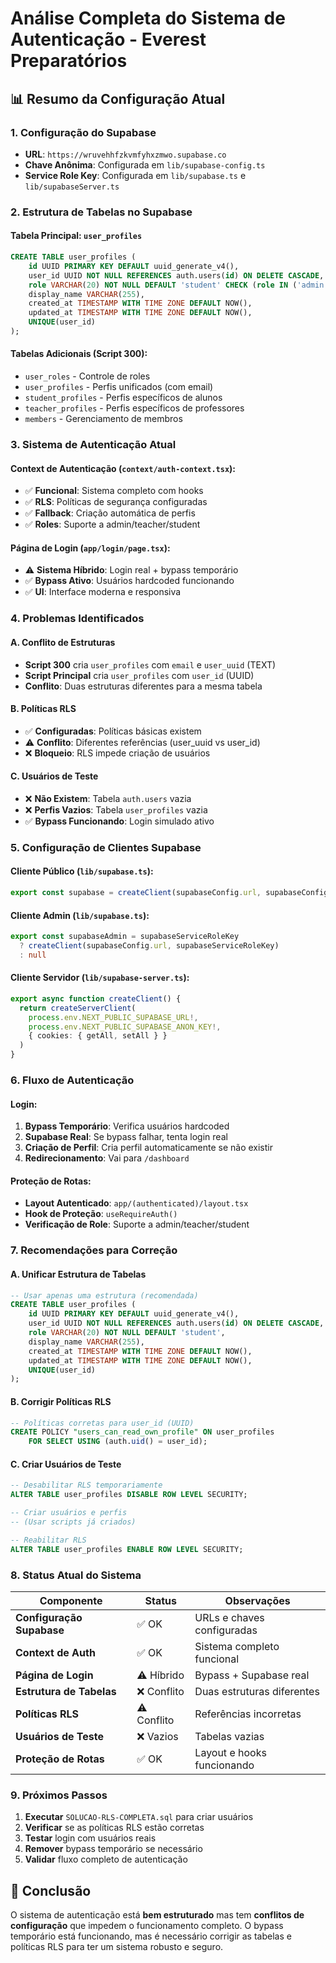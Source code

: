 # Análise Completa do Sistema de Autenticação - Everest Preparatórios

## 📊 **Resumo da Configuração Atual**

### **1. Configuração do Supabase**
- **URL**: `https://wruvehhfzkvmfyhxzmwo.supabase.co`
- **Chave Anônima**: Configurada em `lib/supabase-config.ts`
- **Service Role Key**: Configurada em `lib/supabase.ts` e `lib/supabaseServer.ts`

### **2. Estrutura de Tabelas no Supabase**

#### **Tabela Principal: `user_profiles`**
```sql
CREATE TABLE user_profiles (
    id UUID PRIMARY KEY DEFAULT uuid_generate_v4(),
    user_id UUID NOT NULL REFERENCES auth.users(id) ON DELETE CASCADE,
    role VARCHAR(20) NOT NULL DEFAULT 'student' CHECK (role IN ('admin', 'teacher', 'student')),
    display_name VARCHAR(255),
    created_at TIMESTAMP WITH TIME ZONE DEFAULT NOW(),
    updated_at TIMESTAMP WITH TIME ZONE DEFAULT NOW(),
    UNIQUE(user_id)
);
```

#### **Tabelas Adicionais (Script 300):**
- `user_roles` - Controle de roles
- `user_profiles` - Perfis unificados (com email)
- `student_profiles` - Perfis específicos de alunos
- `teacher_profiles` - Perfis específicos de professores
- `members` - Gerenciamento de membros

### **3. Sistema de Autenticação Atual**

#### **Context de Autenticação (`context/auth-context.tsx`):**
- ✅ **Funcional**: Sistema completo com hooks
- ✅ **RLS**: Políticas de segurança configuradas
- ✅ **Fallback**: Criação automática de perfis
- ✅ **Roles**: Suporte a admin/teacher/student

#### **Página de Login (`app/login/page.tsx`):**
- ⚠️ **Sistema Híbrido**: Login real + bypass temporário
- ✅ **Bypass Ativo**: Usuários hardcoded funcionando
- ✅ **UI**: Interface moderna e responsiva

### **4. Problemas Identificados**

#### **A. Conflito de Estruturas**
- **Script 300** cria `user_profiles` com `email` e `user_uuid` (TEXT)
- **Script Principal** cria `user_profiles` com `user_id` (UUID)
- **Conflito**: Duas estruturas diferentes para a mesma tabela

#### **B. Políticas RLS**
- ✅ **Configuradas**: Políticas básicas existem
- ⚠️ **Conflito**: Diferentes referências (user_uuid vs user_id)
- ❌ **Bloqueio**: RLS impede criação de usuários

#### **C. Usuários de Teste**
- ❌ **Não Existem**: Tabela `auth.users` vazia
- ❌ **Perfis Vazios**: Tabela `user_profiles` vazia
- ✅ **Bypass Funcionando**: Login simulado ativo

### **5. Configuração de Clientes Supabase**

#### **Cliente Público (`lib/supabase.ts`):**
```typescript
export const supabase = createClient(supabaseConfig.url, supabaseConfig.anonKey)
```

#### **Cliente Admin (`lib/supabase.ts`):**
```typescript
export const supabaseAdmin = supabaseServiceRoleKey 
  ? createClient(supabaseConfig.url, supabaseServiceRoleKey)
  : null
```

#### **Cliente Servidor (`lib/supabase-server.ts`):**
```typescript
export async function createClient() {
  return createServerClient(
    process.env.NEXT_PUBLIC_SUPABASE_URL!,
    process.env.NEXT_PUBLIC_SUPABASE_ANON_KEY!,
    { cookies: { getAll, setAll } }
  )
}
```

### **6. Fluxo de Autenticação**

#### **Login:**
1. **Bypass Temporário**: Verifica usuários hardcoded
2. **Supabase Real**: Se bypass falhar, tenta login real
3. **Criação de Perfil**: Cria perfil automaticamente se não existir
4. **Redirecionamento**: Vai para `/dashboard`

#### **Proteção de Rotas:**
- **Layout Autenticado**: `app/(authenticated)/layout.tsx`
- **Hook de Proteção**: `useRequireAuth()`
- **Verificação de Role**: Suporte a admin/teacher/student

### **7. Recomendações para Correção**

#### **A. Unificar Estrutura de Tabelas**
```sql
-- Usar apenas uma estrutura (recomendada)
CREATE TABLE user_profiles (
    id UUID PRIMARY KEY DEFAULT uuid_generate_v4(),
    user_id UUID NOT NULL REFERENCES auth.users(id) ON DELETE CASCADE,
    role VARCHAR(20) NOT NULL DEFAULT 'student',
    display_name VARCHAR(255),
    created_at TIMESTAMP WITH TIME ZONE DEFAULT NOW(),
    updated_at TIMESTAMP WITH TIME ZONE DEFAULT NOW(),
    UNIQUE(user_id)
);
```

#### **B. Corrigir Políticas RLS**
```sql
-- Políticas corretas para user_id (UUID)
CREATE POLICY "users_can_read_own_profile" ON user_profiles
    FOR SELECT USING (auth.uid() = user_id);
```

#### **C. Criar Usuários de Teste**
```sql
-- Desabilitar RLS temporariamente
ALTER TABLE user_profiles DISABLE ROW LEVEL SECURITY;

-- Criar usuários e perfis
-- (Usar scripts já criados)

-- Reabilitar RLS
ALTER TABLE user_profiles ENABLE ROW LEVEL SECURITY;
```

### **8. Status Atual do Sistema**

| Componente | Status | Observações |
|------------|--------|-------------|
| **Configuração Supabase** | ✅ OK | URLs e chaves configuradas |
| **Context de Auth** | ✅ OK | Sistema completo funcional |
| **Página de Login** | ⚠️ Híbrido | Bypass + Supabase real |
| **Estrutura de Tabelas** | ❌ Conflito | Duas estruturas diferentes |
| **Políticas RLS** | ⚠️ Conflito | Referências incorretas |
| **Usuários de Teste** | ❌ Vazios | Tabelas vazias |
| **Proteção de Rotas** | ✅ OK | Layout e hooks funcionando |

### **9. Próximos Passos**

1. **Executar** `SOLUCAO-RLS-COMPLETA.sql` para criar usuários
2. **Verificar** se as políticas RLS estão corretas
3. **Testar** login com usuários reais
4. **Remover** bypass temporário se necessário
5. **Validar** fluxo completo de autenticação

## 🎯 **Conclusão**

O sistema de autenticação está **bem estruturado** mas tem **conflitos de configuração** que impedem o funcionamento completo. O bypass temporário está funcionando, mas é necessário corrigir as tabelas e políticas RLS para ter um sistema robusto e seguro.
